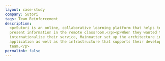 ```yaml
---
layout: case-study
company: Sutori
tags: Team Reinforcement
description:
  <p>Sutori is an online, collaborative learning platform that helps teachers
  present information in the remote classroom.</p><p>When they wanted to
  internationalize their service, Mainmatter set up the architecture in their
  application as well as the infrastructure that supports their development
  team.</p>
permalink: false
---
```

